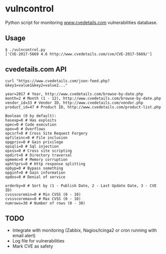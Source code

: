 vulncontrol
===========
Python script for monitoring www.cvedetails.com vulnerabilities database.

Usage
-----
```
$ ./vulncontrol.py
['CVE-2017-5669 4.6 http://www.cvedetails.com/cve/CVE-2017-5669/']
```

cvedetails.com API
------------------
```
curl "https://www.cvedetails.com/json-feed.php?&key1=value1&key2=value2..."

year=2017 # Year, http://www.cvedetails.com/browse-by-date.php
month=2 # Month (1 - 12), http://www.cvedetails.com/browse-by-date.php
vendor_id=33 # Vendor ID, http://www.cvedetails.com/vendor.php
product_id=47 # Product ID, http://www.cvedetails.com/product-list.php

Boolean (0 by default):
hasexp=0 # Has exploits
opec=0 # Code execution
opov=0 # Overflows
opcsrf=0 # Cross Site Request Forgery
opfileinc=0 # File inclusion
opgpriv=0 # Gain privilege
opsqli=0 # Sql injection
opxss=0 # Cross site scripting
opdirt=0 # Directory traversal
opmemc=0 # Memory corruption
ophttprs=0 # Http response splitting
opbyp=0 # Bypass something
opginf=0 # Gain information
opdos=0 # Denial of service

orderby=0 # Sort by (1 - Publish Date, 2 - Last Update Date, 3 - CVE ID)
cvssscoremin=0 # Min CVSS (0 - 10)
cvssscoremax=0 # Max CVSS (0 - 10)
numrows=30 # Number of rows (0 - 30)
```

TODO
----
* Integrate with monitoring (Zabbix, Nagios/Icinga2 or cron running with email alert)
* Log file for vulnerabilities
* Mark CVE as safety